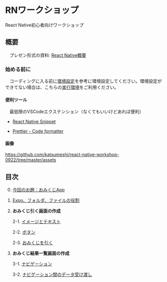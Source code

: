 # RNワークショップ

React Native初心者向けワークショップ

## 概要

　プレゼン形式の資料: [React Native概要](https://docs.google.com/presentation/d/1QZNlPdDMa7Z5qIz3EbZZZCX9KPmlrbJPTuJJTso9V3c/edit?usp=sharing)

### 始める前に

　コーディングに入る前に[環境設定](https://github.com/katsumeshi/react-native-workshop-0922/blob/master/docs/environment.md)を参考に環境設定してください。環境設定ができてない場合は、こちらの[実行環境](https://snack.expo.io/)をご利用ください。

#### 便利ツール

　最低限のVSCodeエクステンション（なくてもいいけどあれば便利）

 - [React Native Snippet](https://marketplace.visualstudio.com/items?itemName=jundat95.react-native-snippet)

 - [Prettier - Code formatter](https://marketplace.visualstudio.com/items?itemName=esbenp.prettier-vscode)
 
#### 画像
  https://github.com/katsumeshi/react-native-workshop-0922/tree/master/assets
 
## 目次

0) [今回のお題：おみくじApp](https://github.com/katsumeshi/react-native-workshop-0922/blob/master/docs/goal.md)

1) [Expo、フォルダ、ファイルの役割](https://github.com/katsumeshi/react-native-workshop-0922/blob/master/docs/structure.md)

2) **おみくじ引く画面の作成**

   2-1. [イメージとテキスト](https://github.com/katsumeshi/react-native-workshop-0922/blob/master/docs/2_1_text.md)
   
   2-2. [ボタン](https://github.com/katsumeshi/react-native-workshop-0922/blob/master/docs/2_2_button.md)
   
   2-3. [おみくじを引く](https://github.com/katsumeshi/react-native-workshop-0922/blob/master/docs/2_3_pull_omikuji.md)
   
3) **おみくじ結果一覧画面の作成**

   3-1. [ナビゲーション](https://github.com/katsumeshi/react-native-workshop-0922/blob/master/docs/3_1_navigation.md)
   
   3-2. [ナビゲーション間のデータ受け渡し](https://github.com/katsumeshi/react-native-workshop-0922/blob/master/docs/3_2_passing_data.md.md)
